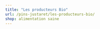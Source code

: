 ```yaml
---
title: "Les producteurs Bio"
url: /pins-justaret/les-producteurs-bio/
shop: alimentation saine
---
```

